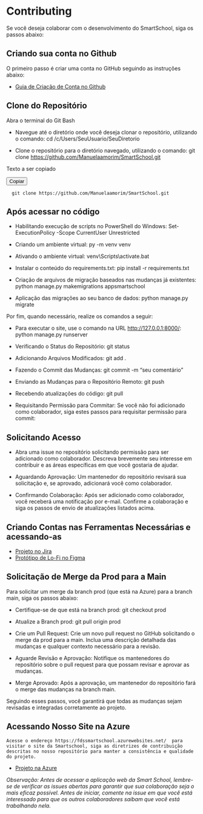 # Contributing
Se você deseja colaborar com o desenvolvimento do SmartSchool, siga os passos abaixo:

## Criando sua conta no Github

O primeiro passo é criar uma conta no GitHub seguindo as instruções abaixo:

<ul>
  <li>
    <a  href="https://docs.github.com/pt/get-started/start-your-journey/creating-an-account-on-github"
      >Guia de Criação de Conta no Github</a>
  </li>
</ul>

## Clone do Repositório

Abra o terminal do Git Bash

- Navegue até o diretório onde você deseja clonar o repositório, utilizando o comando:
cd /c/Users/SeuUsuario/SeuDiretorio

- Clone o repositório para o diretório navegado, utilizando o comando:
git clone https://github.com/Manuelaamorim/SmartSchool.git

<html lang="en">
<body>
    <p id="text-to-copy">Texto a ser copiado</p> <!-- Altere este texto -->
    <button class="copy-button" onclick="copyToClipboard()">Copiar</button>

      git clone https://github.com/Manuelaamorim/SmartSchool.git

</body>
</html>

## Após acessar no código
- Habilitando execução de scripts no PowerShell do Windows:
Set-ExecutionPolicy -Scope CurrentUser Unrestricted

- Criando um ambiente virtual:
py -m venv venv

- Ativando o ambiente virtual:
venv\Scripts\activate.bat

- Instalar o conteúdo do requirements.txt:
pip install -r requirements.txt

- Criação de arquivos de migração baseados nas mudanças já existentes:
python manage.py makemigrations appsmartschool

- Aplicação das migrações ao seu banco de dados:
python manage.py migrate

Por fim, quando necessário, realize os comandos a seguir:

- Para executar o site, use o comando na URL http://127.0.0.1:8000/:
python manage.py runserver

- Verificando o Status do Repositório:
git status

- Adicionando Arquivos Modificados:
git add .

- Fazendo o Commit das Mudanças:
git commit -m “seu comentário”

- Enviando as Mudanças para o Repositório Remoto:
git push

- Recebendo atualizações do código:
git pull

- Requisitando Permissão para Commitar:
Se você não foi adicionado como colaborador, siga estes passos para requisitar permissão para commit:

## Solicitando Acesso
- Abra uma issue no repositório solicitando permissão para ser adicionado como colaborador. Descreva brevemente seu interesse em contribuir e as áreas específicas em que você gostaria de ajudar.

- Aguardando Aprovação:
Um mantenedor do repositório revisará sua solicitação e, se aprovado, adicionará você como colaborador.

- Confirmando Colaboração:
Após ser adicionado como colaborador, você receberá uma notificação por e-mail. Confirme a colaboração e siga os passos de envio de atualizações listados acima.

## Criando Contas nas Ferramentas Necessárias e acessando-as
<ul>
  <li>
    <a  href="https://smartschl.atlassian.net/jira/software/projects/SSC/boards/1"
      >Projeto no Jira</a>
  </li>
    <li>
    <a  href="https://www.figma.com/file/OodUDTbRUE7cAgmlOUiEr9/SmartSchool?type=design&node-id=0-1&mode=design&t=V3uiesp8LFjSo9ET-0"
      >Protótipo de Lo-Fi no Figma</a>
  </li>
</ul>

## Solicitação de Merge da Prod para a Main
Para solicitar um merge da branch prod (que está na Azure) para a branch main, siga os passos abaixo:

- Certifique-se de que está na branch prod:
git checkout prod

- Atualize a Branch prod:
git pull origin prod

- Crie um Pull Request:
Crie um novo pull request no GitHub solicitando o merge da prod para a main. Inclua uma descrição detalhada das mudanças e qualquer contexto necessário para a revisão.

- Aguarde Revisão e Aprovação:
Notifique os mantenedores do repositório sobre o pull request para que possam revisar e aprovar as mudanças.

- Merge Aprovado:
Após a aprovação, um mantenedor do repositório fará o merge das mudanças na branch main.

Seguindo esses passos, você garantirá que todas as mudanças sejam revisadas e integradas corretamente ao projeto.


## Acessando Nosso Site na Azure
	Acesse o endereço https://fdssmartschool.azurewebsites.net/  para visitar o site da Smartschool, siga as diretrizes de contribuição descritas no nosso repositório para manter a consistência e qualidade do projeto.
 <ul>
  <li>
    <a  href="https://fdssmartschool.azurewebsites.net/"
      >Projeto na Azure</a>
  </li>
 </ul>

*Observação: Antes de acessar a aplicação web da Smart School, lembre-se de verificar as issues abertas para garantir que sua colaboração seja o mais eficaz possível. Antes de iniciar, comente na issue em que você está interessado para que os outros colaboradores saibam que você está trabalhando nela.*
